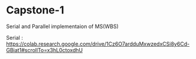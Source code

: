 # Capstone-1
Serial and Parallel implementaion of MS(WBS)

Serial : https://colab.research.google.com/drive/1Cz6O7ardduMxwzedxCSi8y6Cd-GBiat1#scrollTo=x3hL0ctoxdhU

